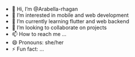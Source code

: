 - 👋 Hi, I’m @Arabella-rhagan
- 👀 I’m interested in mobile and web development
- 🌱 I’m currently learning flutter and web backend
- 💞️ I’m looking to collaborate on projects
- 📫 How to reach me ...
- 😄 Pronouns: she/her
- ⚡ Fun fact: ...

<!---
Arabella-rhagan/Arabella-rhagan is a ✨ special ✨ repository because its `README.md` (this file) appears on your GitHub profile.
You can click the Preview link to take a look at your changes.
--->
